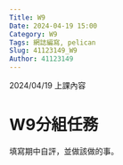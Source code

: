 ```yaml
---
Title: W9
Date: 2024-04-19 15:00
Category: W9
Tags: 網誌編寫, pelican
Slug: 41123149_W9
Author: 41123149
---
```


2024/04/19 上課內容

<!-- PELICAN_END_SUMMARY -->

# W9分組任務
填寫期中自評，並做該做的事。